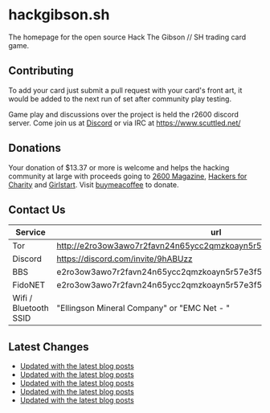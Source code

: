 # hackgibson.sh
The homepage for the open source Hack The Gibson // SH trading card game.


## Contributing

To add your card just submit a pull request with your card's front art, it would be added to the next run of set after community play testing.

Game play and discussions over the project is held the r2600 discord server. Come join us at [Discord](https://discord.com/invite/9hABUzz) or via IRC at https://www.scuttled.net/


## Donations

Your donation of $13.37 or more is welcome and helps the hacking community at large with proceeds going to [2600 Magazine](https://2600.com/), [Hackers for Charity](https://hackersforcharity.org) and [Girlstart](https://girlstart.org).  Visit [buymeacoffee](https://www.buymeacoffee.com/hackgibson.sh) to donate.


## Contact Us

Service | url
-|-
Tor | http://e2ro3ow3awo7r2favn24n65ycc2qmzkoayn5r57e3f56nvjwdcgg32ad.onion
Discord | https://discord.com/invite/9hABUzz
BBS | e2ro3ow3awo7r2favn24n65ycc2qmzkoayn5r57e3f56nvjwdcgg32ad.onion:23
FidoNET | e2ro3ow3awo7r2favn24n65ycc2qmzkoayn5r57e3f56nvjwdcgg32ad.onion:24554
Wifi / Bluetooth SSID | "Ellingson Mineral Company" or "EMC Net - <fidonet address>"

## Latest Changes
<!-- BLOG-POST-LIST:START -->
- [Updated with the latest blog posts](https://github.com/DFW2600/hackgibson.sh/commit/44cf3b56b61ef4af3e633839bd4281a307455c35)
- [Updated with the latest blog posts](https://github.com/DFW2600/hackgibson.sh/commit/ad0ffaba6bad15a5b5e228de6e4586e1439b9cbe)
- [Updated with the latest blog posts](https://github.com/DFW2600/hackgibson.sh/commit/363e5d91739cea2e9e0b124ad4a44c5111e4295a)
- [Updated with the latest blog posts](https://github.com/DFW2600/hackgibson.sh/commit/aee0b59e83827c1ede15a9aca0b7d9d9a8ad768c)
- [Updated with the latest blog posts](https://github.com/DFW2600/hackgibson.sh/commit/72f87b6a01807b3ff97a6c95fb60e8c434dbf8b1)
<!-- BLOG-POST-LIST:END -->
